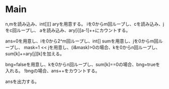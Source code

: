 # Main
n,mを読み込み、int[][] aryを用意する。
iを0からm回ループし、cを読み込み、jをc回ループし、
aを読み込み、ary[i][a-1]++にカウントする。

ans=0を用意し、iを0から2^m回ループし、int[] sumを用意し、jを0からm回ループし、
mask=1 << jを用意し、(i&mask)>0の場合、kを0からn回ループし、sum[k]+=ary[j][k]を加える。

bng=falseを用意し、kを0からn回ループし、sum[k]==0の場合、bng=trueを入れる。
!bngの場合、ans++をカウントする。

ansを出力する。
